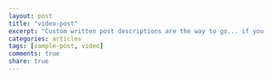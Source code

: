 ```yaml
---
layout: post
title: "video-post"
excerpt: "Custom written post descriptions are the way to go... if you're not lazy."
categories: articles
tags: [sample-post, video]
comments: true
share: true
---
```

<!--<br>
<div class="apester-media" data-media-id="5a5375cfa11df50001fa00a4" height="512"></div><script async src="//static.apester.com/js/sdk/v2.0/apester-javascript-sdk.min.js"></script>
-->
<br>
<div class="apester-media" data-media-id="5a5b711cd776de0001015a33" height="338"></div><script async src="https://storage.googleapis.com/apester-stg/sdk/core.min.js"></script>

